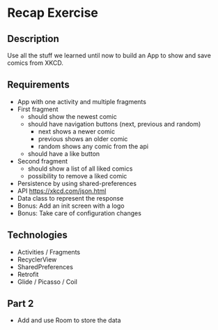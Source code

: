 # Recap Exercise

## Description

Use all the stuff we learned until now to build an App to show and save comics from XKCD.

## Requirements

- App with one activity and multiple fragments
- First fragment 
    - should show the newest comic
    - should have navigation buttons (next, previous and random)
        - next shows a newer comic
        - previous shows an older comic
        - random shows any comic from the api
    - should have a like button
- Second fragment
    - should show a list of all liked comics
    - possibility to remove a liked comic
- Persistence by using shared-preferences
- API https://xkcd.com/json.html
- Data class to represent the response
- Bonus: Add an init screen with a logo
- Bonus: Take care of configuration changes

## Technologies

- Activities / Fragments
- RecyclerView
- SharedPreferences
- Retrofit
- Glide / Picasso / Coil

## Part 2

- Add and use Room to store the data
